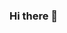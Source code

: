 ### Hi there 👋

<!--
**whibi1/whibi1** is a ✨ _special_ ✨ repository because its `README.md` (this file) appears on your GitHub profile.

Here are some ideas to get you started:

- 🔭 I’m currently working on Education
- 🌱 I’m currently learning Python
- 👯 I’m looking to collaborate Front Edn Developing
- 🤔 I’m looking for help with Python
- 💬 Ask me about being a hard working student
- 📫 How to reach me: https://www.linkedin.com/in/ahmet-hoca-3487a9193/
- 😄 Pronouns: Teacher /Father / Learner
- ⚡ Fun fact: ...
-->
